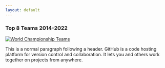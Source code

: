 ```yaml
---
layout: default
---
```


### Top 8 Teams 2014-2022

<div class='tableauPlaceholder' id='viz1701753618007' style='position: relative'>
  <noscript>
    <a href='#'>
      <img alt='World Championship Teams ' src='https:&#47;&#47;public.tableau.com&#47;static&#47;images&#47;Po&#47;Pokemon_17014658048490&#47;WorldChampionshipTeams&#47;1_rss.png' style='border: none' />
    </a>
  </noscript>
  <object class='tableauViz'  style='display:none;'>
    <param name='host_url' value='https%3A%2F%2Fpublic.tableau.com%2F' />
    <param name='embed_code_version' value='3' />
    <param name='site_root' value='' />
    <param name='name' value='Pokemon_17014658048490&#47;WorldChampionshipTeams' />
    <param name='tabs' value='no' />
    <param name='toolbar' value='yes' />
    <param name='static_image' value='https:&#47;&#47;public.tableau.com&#47;static&#47;images&#47;Po&#47;Pokemon_17014658048490&#47;WorldChampionshipTeams&#47;1.png' />
    <param name='animate_transition' value='yes' />
    <param name='display_static_image' value='yes' />
    <param name='display_spinner' value='yes' />
    <param name='display_overlay' value='yes' />
    <param name='display_count' value='yes' />
    <param name='language' value='en-US' />
    <param name='filter' value='publish=yes' />
  </object>
</div>
<script type='text/javascript'>
  var divElement = document.getElementById('viz1701753618007');
  var vizElement = divElement.getElementsByTagName('object')[0];
  if ( divElement.offsetWidth > 800 ) { vizElement.style.width='1000px';vizElement.style.height='3082px';} else if ( divElement.offsetWidth > 500 ) { vizElement.style.width='1000px';vizElement.style.height='3082px';} else { vizElement.style.width='100%';vizElement.style.height='727px';}
  var scriptElement = document.createElement('script');
  scriptElement.src = 'https://public.tableau.com/javascripts/api/viz_v1.js';
  vizElement.parentNode.insertBefore(scriptElement, vizElement);
</script>

This is a normal paragraph following a header. GitHub is a code hosting platform for version control and collaboration. It lets you and others work together on projects from anywhere.
